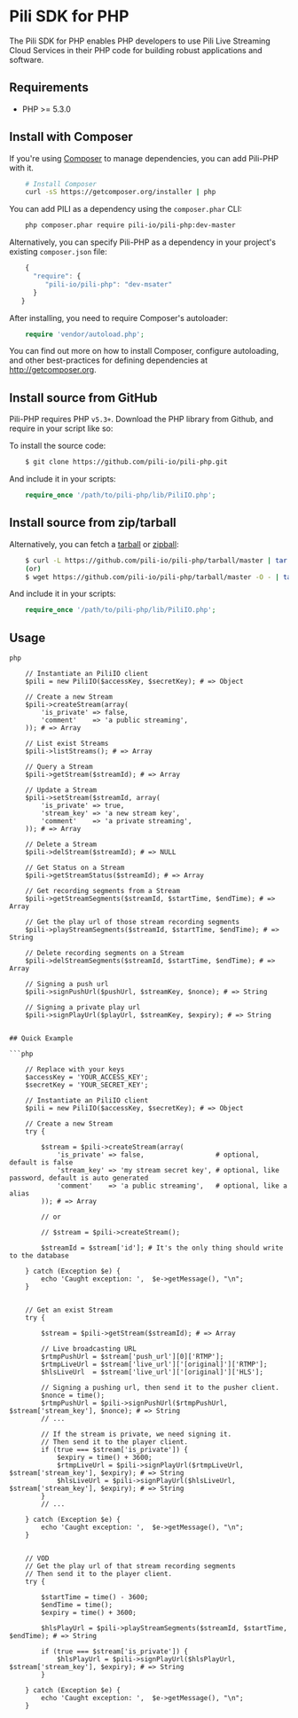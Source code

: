 # Pili SDK for PHP

The Pili SDK for PHP enables PHP developers to use Pili Live Streaming Cloud Services in their PHP code for building robust applications and software.

## Requirements

- PHP >= 5.3.0

## Install with Composer

If you're using [Composer](http://getcomposer.org) to manage dependencies, you can add Pili-PHP with it.

```bash
    # Install Composer
    curl -sS https://getcomposer.org/installer | php
```

You can add PILI as a dependency using the `composer.phar` CLI:

```bash
    php composer.phar require pili-io/pili-php:dev-master
```

Alternatively, you can specify Pili-PHP as a dependency in your project's
existing `composer.json` file:

```js
    {
      "require": {
         "pili-io/pili-php": "dev-msater"
      }
   }
 ```

After installing, you need to require Composer's autoloader:

```php
    require 'vendor/autoload.php';
```

You can find out more on how to install Composer, configure autoloading, and
other best-practices for defining dependencies at <http://getcomposer.org>.

## Install source from GitHub

Pili-PHP requires PHP `v5.3+`. Download the PHP library from Github, and require in your script like so:

To install the source code:

```bash
    $ git clone https://github.com/pili-io/pili-php.git
```

And include it in your scripts:

```php
    require_once '/path/to/pili-php/lib/PiliIO.php';
```

## Install source from zip/tarball

Alternatively, you can fetch a [tarball](https://github.com/pili-io/pili-php/tarball/master) or [zipball](https://github.com/pili-io/pili-php/zipball/master):

```bash
    $ curl -L https://github.com/pili-io/pili-php/tarball/master | tar xzv
    (or)
    $ wget https://github.com/pili-io/pili-php/tarball/master -O - | tar xzv
```

And include it in your scripts:

```php
    require_once '/path/to/pili-php/lib/PiliIO.php';
```

## Usage

```
php

    // Instantiate an PiliIO client
    $pili = new PiliIO($accessKey, $secretKey); # => Object

    // Create a new Stream
    $pili->createStream(array(
        'is_private' => false, 
        'comment'    => 'a public streaming',
    )); # => Array

    // List exist Streams
    $pili->listStreams(); # => Array

    // Query a Stream
    $pili->getStream($streamId); # => Array

    // Update a Stream
    $pili->setStream($streamId, array(
        'is_private' => true, 
        'stream_key' => 'a new stream key', 
        'comment'    => 'a private streaming',
    )); # => Array

    // Delete a Stream
    $pili->delStream($streamId); # => NULL

    // Get Status on a Stream
    $pili->getStreamStatus($streamId); # => Array

    // Get recording segments from a Stream
    $pili->getStreamSegments($streamId, $startTime, $endTime); # => Array

    // Get the play url of those stream recording segments
    $pili->playStreamSegments($streamId, $startTime, $endTime); # => String

    // Delete recording segments on a Stream
    $pili->delStreamSegments($streamId, $startTime, $endTime); # => Array

    // Signing a push url
    $pili->signPushUrl($pushUrl, $streamKey, $nonce); # => String

    // Signing a private play url
    $pili->signPlayUrl($playUrl, $streamKey, $expiry); # => String


## Quick Example

```php

    // Replace with your keys
    $accessKey = 'YOUR_ACCESS_KEY';
    $secretKey = 'YOUR_SECRET_KEY';

    // Instantiate an PiliIO client
    $pili = new PiliIO($accessKey, $secretKey); # => Object

    // Create a new Stream
    try {

        $stream = $pili->createStream(array(
            'is_private' => false,                  # optional, default is false
            'stream_key' => 'my stream secret key', # optional, like password, default is auto generated
            'comment'    => 'a public streaming',   # optional, like a alias
        )); # => Array

        // or

        // $stream = $pili->createStream();

        $streamId = $stream['id']; # It's the only thing should write to the database

    } catch (Exception $e) {
        echo 'Caught exception: ',  $e->getMessage(), "\n";
    }


    // Get an exist Stream
    try {

        $stream = $pili->getStream($streamId); # => Array

        // Live broadcasting URL
        $rtmpPushUrl = $stream['push_url'][0]['RTMP'];
        $rtmpLiveUrl = $stream['live_url']['[original]']['RTMP'];
        $hlsLiveUrl  = $stream['live_url']['[original]']['HLS'];

        // Signing a pushing url, then send it to the pusher client.
        $nonce = time();
        $rtmpPushUrl = $pili->signPushUrl($rtmpPushUrl, $stream['stream_key'], $nonce); # => String
        // ...

        // If the stream is private, we need signing it.
        // Then send it to the player client.
        if (true === $stream['is_private']) {
            $expiry = time() + 3600;
            $rtmpLiveUrl = $pili->signPlayUrl($rtmpLiveUrl, $stream['stream_key'], $expiry); # => String
            $hlsLiveUrl = $pili->signPlayUrl($hlsLiveUrl, $stream['stream_key'], $expiry); # => String
        }
        // ...

    } catch (Exception $e) {
        echo 'Caught exception: ',  $e->getMessage(), "\n";
    }


    // VOD
    // Get the play url of that stream recording segments
    // Then send it to the player client.
    try {

        $startTime = time() - 3600;
        $endTime = time();
        $expiry = time() + 3600;

        $hlsPlayUrl = $pili->playStreamSegments($streamId, $startTime, $endTime); # => String

        if (true === $stream['is_private']) {
            $hlsPlayUrl = $pili->signPlayUrl($hlsPlayUrl, $stream['stream_key'], $expiry); # => String
        }

    } catch (Exception $e) {
        echo 'Caught exception: ',  $e->getMessage(), "\n";
    }

```
